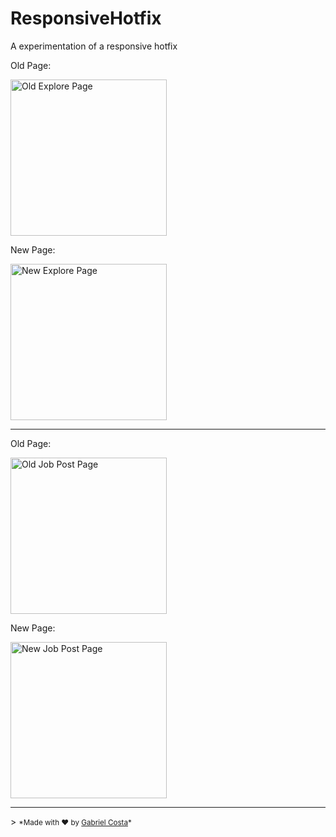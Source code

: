 # ResponsiveHotfix
A experimentation of a responsive hotfix


<p>Old Page:</p>
<img src="https://i.imgur.com/V0fQd3b.gif" width="250" title="Old Explore Page"/>

<p>New Page:</p>
<img src="https://raw.githubusercontent.com/Agezao/ResponsiveHotfix/master/result-images/explore%20-%20responsive.gif" width="250" title="New Explore Page"/>

<hr/>

<p>Old Page:</p>
<img src="https://i.imgur.com/E1Aewcd.gif" width="250" title="Old Job Post Page"/>

<p>New Page:</p>
<img src="https://raw.githubusercontent.com/Agezao/ResponsiveHotfix/master/result-images/Job%20-%20responsive.gif" width="250" title="New Job Post Page"/>

<hr/>
> <small>*Made with ❤️ by <a href="https://github.com/Agezao">Gabriel Costa</a>*</small>
